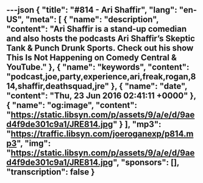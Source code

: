 ---json
{
  "title": "#814 - Ari Shaffir",
  "lang": "en-US",
  "meta": [
    {
      "name": "description",
      "content": "Ari Shaffir is a stand-up comedian and also hosts the podcasts Ari Shaffir’s Skeptic Tank & Punch Drunk Sports. Check out his show This Is Not Happening on Comedy Central & YouTube."
    },
    {
      "name": "keywords",
      "content": "podcast,joe,party,experience,ari,freak,rogan,814,shaffir,deathsquad,jre"
    },
    {
      "name": "date",
      "content": "Thu, 23 Jun 2016 02:41:11 +0000"
    },
    {
      "name": "og:image",
      "content": "https://static.libsyn.com/p/assets/9/a/e/d/9aed4f9de301c9a1/JRE814.jpg"
    }
  ],
  "mp3": "https://traffic.libsyn.com/joeroganexp/p814.mp3",
  "img": "https://static.libsyn.com/p/assets/9/a/e/d/9aed4f9de301c9a1/JRE814.jpg",
  "sponsors": [],
  "transcription": false
}
---
<episode-header />

<timemark seconds="0" />

<transcribe-call-to-action />

<episode-footer />